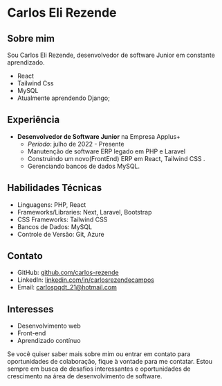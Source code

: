 # Carlos Eli Rezende

## Sobre mim

Sou Carlos Eli Rezende, desenvolvedor de software Junior em constante aprendizado.
- React
- Tailwind Css
- MySQL
- Atualmente aprendendo Django;

## Experiência

- **Desenvolvedor de Software Junior** na Empresa Applus+
  - *Período*: julho de 2022 - Presente
  - Manutenção de software ERP legado em PHP e Laravel
  - Construindo um novo(FrontEnd) ERP em React, Tailwind CSS .
  - Gerenciando bancos de dados MySQL.

<!--## Projetos Destacados

- [Projeto XYZ](link-para-o-repositório) - Um aplicativo web desenvolvido em React que permite aos usuários fazerem XYZ.
- [Projeto ABC](link-para-o-repositório) - Uma aplicação de gerenciamento de tarefas construída com React e Tailwind CSS.
-->
## Habilidades Técnicas

- Linguagens: PHP, React
- Frameworks/Libraries: Next, Laravel, Bootstrap
- CSS Frameworks: Tailwind CSS
- Bancos de Dados: MySQL
- Controle de Versão: Git, Azure

## Contato

- GitHub: [github.com/carlos-rezende](https://github.com/carlos-rezende)
- LinkedIn: [linkedin.com/in/carlosrezendecampos](www.linkedin.com/in/carlosrezendecampos)
- Email: carlospqdt_21@hotmail.com

## Interesses

- Desenvolvimento web
- Front-end 
- Aprendizado contínuo

Se você quiser saber mais sobre mim ou entrar em contato para oportunidades de colaboração, fique à vontade para me contatar. Estou sempre em busca de desafios interessantes e oportunidades de crescimento na área de desenvolvimento de software.
